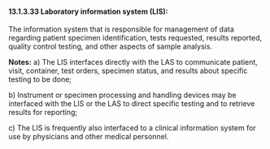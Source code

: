 #### 13.1.3.33 Laboratory information system (LIS): 

The information system that is responsible for management of data regarding patient specimen identification, tests requested, results reported, quality control testing, and other aspects of sample analysis.

**Notes:** a) The LIS interfaces directly with the LAS to communicate patient, visit, container, test orders, specimen status, and results about specific testing to be done;

b) Instrument or specimen processing and handling devices may be interfaced with the LIS or the LAS to direct specific testing and to retrieve results for reporting;

c) The LIS is frequently also interfaced to a clinical information system for use by physicians and other medical personnel.
